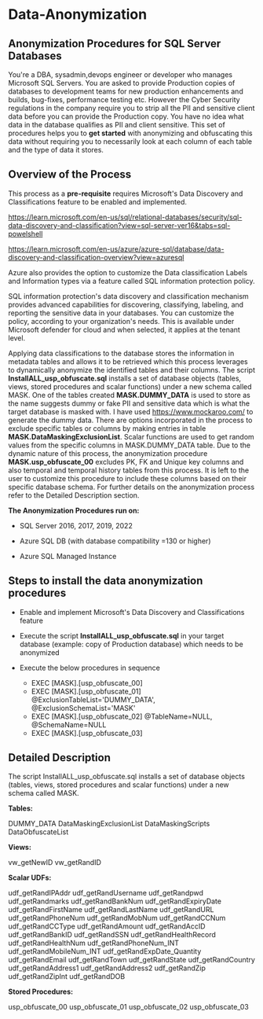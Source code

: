 #  Data-Anonymization
## Anonymization Procedures for SQL Server Databases

You're a DBA, sysadmin,devops engineer or developer who manages Microsoft SQL Servers. You are asked to provide Production copies of databases to development teams for new production enhancements and builds, bug-fixes, performance testing etc. However the Cyber Security regulations in the company require you to strip all the PII and sensitive client data before you can provide the Production copy. You have no idea what data in the database qualifies as PII and client sensitive. This set of procedures helps you to **get started** with anonymizing and obfuscating this data without requiring you to necessarily look at each column of each table and the type of data it stores.

## Overview of the Process
This process as a **pre-requisite** requires Microsoft's Data Discovery and Classifications feature to be enabled and implemented.

https://learn.microsoft.com/en-us/sql/relational-databases/security/sql-data-discovery-and-classification?view=sql-server-ver16&tabs=sql-powelshell

https://learn.microsoft.com/en-us/azure/azure-sql/database/data-discovery-and-classification-overview?view=azuresql

Azure also provides the option to customize the Data classification Labels and Information types via a feature called SQL information protection policy.

SQL information protection's data discovery and classification mechanism provides advanced capabilities for discovering, classifying, labeling, and reporting the sensitive data in your databases. You can customize the policy, according to your organization's needs. This is available under Microsoft defender for cloud and when selected, it applies at the tenant level.

Applying data classifications to the database stores the information in metadata tables and allows it to be retrieved which this process leverages to dynamically anonymize the identified tables and their columns. The script **InstallALL_usp_obfuscate.sql** installs a set of database objects (tables, views, stored procedures and scalar functions) under a new schema called MASK. One of the tables created **MASK.DUMMY_DATA** is used to store as the name suggests dummy or fake PII and sensitive data which is what the target database is masked with. I have used https://www.mockaroo.com/ to generate the dummy data. There are options incorporated in the process to exclude specific tables or columns by making entries in table **MASK.DataMaskingExclusionList**. Scalar functions are used to get random values from the specific columns in MASK.DUMMY_DATA table. Due to the dynamic nature of this process, the anonymization procedure **MASK.usp_obfuscate_00** excludes PK, FK and Unique key columns and also temporal and temporal history tables from this process. It is left to the user to customize this procedure to include these columns based on their specific database schema. For further details on the anonymization process refer to the Detailed Description section. 

**The Anonymization Procedures run on:**

- SQL Server 2016, 2017, 2019, 2022
* Azure SQL DB (with database compatibility =130 or higher)
+ Azure SQL Managed Instance

## Steps to install the data anonymization procedures

- Enable and implement Microsoft's Data Discovery and Classifications feature
- Execute the script **InstallALL_usp_obfuscate.sql** in your target database (example: copy of Production database) which needs to be anonymized
- Execute the below procedures in sequence
  
   - EXEC [MASK].[usp_obfuscate_00]
   - EXEC [MASK].[usp_obfuscate_01] @ExclusionTableList='DUMMY_DATA', @ExclusionSchemaList='MASK'
   - EXEC [MASK].[usp_obfuscate_02] @TableName=NULL, @SchemaName=NULL
   - EXEC [MASK].[usp_obfuscate_03]

## Detailed Description

The script InstallALL_usp_obfuscate.sql installs a set of database objects (tables, views, stored procedures and scalar functions) under a new schema called MASK.

**Tables:**

DUMMY_DATA
DataMaskingExclusionList
DataMaskingScripts
DataObfuscateList

**Views:**

vw_getNewID
vw_getRandID

**Scalar UDFs:**

udf_getRandIPAddr
udf_getRandUsername
udf_getRandpwd
udf_getRandmarks
udf_getRandBankNum
udf_getRandExpiryDate
udf_getRandFirstName
udf_getRandLastName
udf_getRandURL
udf_getRandPhoneNum
udf_getRandMobNum
udf_getRandCCNum
udf_getRandCCType
udf_getRandAmount
udf_getRandAccID
udf_getRandBankID
udf_getRandSSN
udf_getRandHealthRecord
udf_getRandHealthNum
udf_getRandPhoneNum_INT
udf_getRandMobileNum_INT
udf_getRandExpDate_Quantity
udf_getRandEmail
udf_getRandTown
udf_getRandState
udf_getRandCountry
udf_getRandAddress1
udf_getRandAddress2
udf_getRandZip
udf_getRandZipInt
udf_getRandDOB

**Stored Procedures:**

usp_obfuscate_00
usp_obfuscate_01
usp_obfuscate_02
usp_obfuscate_03
     
